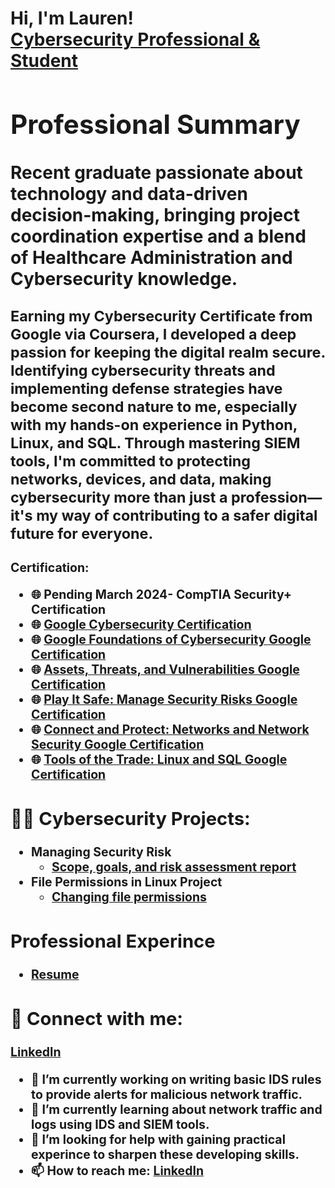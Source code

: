 <h1>Hi, I'm Lauren! <br/><a href="https://github.com/LaurenBaker01">Cybersecurity Professional & Student</a>

 <section class="section">
        <h2>Professional Summary</h2>
        <p>
Recent graduate passionate about technology and data-driven decision-making, bringing project coordination expertise and a blend of Healthcare Administration and Cybersecurity knowledge.

 <small>Earning my Cybersecurity Certificate from Google via Coursera, I developed a deep passion for keeping the digital realm secure. Identifying cybersecurity threats and implementing defense strategies have become second nature to me, especially with my hands-on experience in Python, Linux, and SQL. Through mastering SIEM tools, I'm committed to protecting networks, devices, and data, making cybersecurity more than just a profession—it's my way of contributing to a safer digital future for everyone.<small>
    
Certification:
- 🌐 Pending March 2024- CompTIA Security+ Certification
- 🌐 [Google Cybersecurity Certification](https://coursera.org/share/559f7ff39ae90e4ea2669261585cb0cb)
- 🌐 [Google Foundations of Cybersecurity Google Certification](https://coursera.org/share/a7133a43a12ac34672be7e6e1f3e6158)
- 🌐 [Assets, Threats, and Vulnerabilities Google Certification](https://coursera.org/share/41d791edd180d3a9261d177ce7949756)
- 🌐 [Play It Safe: Manage Security Risks Google Certification](https://coursera.org/share/8224b964dc60f9f7142ea2beec14e3a4)
- 🌐 [Connect and Protect: Networks and Network Security Google Certification](https://coursera.org/share/e479ce6eda800a5950d72712a2c93c6b)
- 🌐 [Tools of the Trade: Linux and SQL Google Certification](https://coursera.org/share/87533d5795c53bce60ce2fdb8de3fef9)

<h2>👨‍💻 Cybersecurity Projects:</h2>

- <b>Managing Security Risk</b>
  - [Scope, goals, and risk assessment report](https://github.com/LaurenBaker01/ManagingSecurityRisk)
- <b>File Permissions in Linux Project</b>
  - [Changing file permissions](https://github.com/LaurenBaker01/File-Permissions-in-Linux-Project/tree/main#file-permissions-in-linux-project) 
  
<h2>Professional Experince</h2>

- [Resume](https://github.com/LaurenBaker01/Resume/blob/main/README.md)


<h2> 🤳 Connect with me:</h2>

[LinkedIn](https://www.linkedin.com/in/laurenbakermi/)


- 🔭 I’m currently working on writing basic IDS rules to provide alerts for malicious network traffic.
- 🌱 I’m currently learning about network traffic and logs using IDS and SIEM tools.
- 🤔 I’m looking for help with gaining practical experince to sharpen these developing skills.
- 📫 How to reach me: [LinkedIn](https://www.linkedin.com/in/laurenbakermi/)
